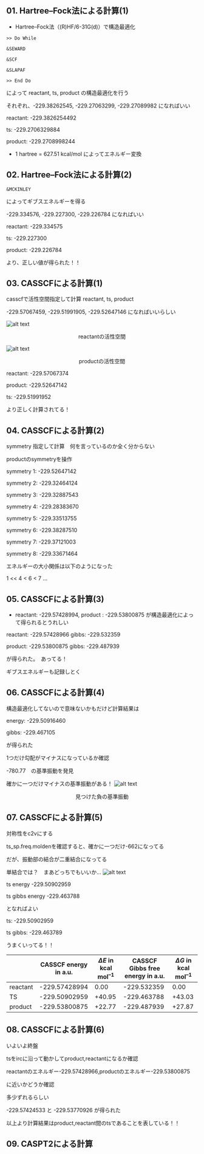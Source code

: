 ## 01. Hartree–Fock法による計算(1)
- Hartree–Fock法（(R)HF/6-31G(d)）で構造最適化
```
>> Do While

&SEWARD

&SCF

&SLAPAF

>> End Do
```

によって reactant, ts, product の構造最適化を行う

それぞれ、-229.38262545, -229.27063299, -229.27089982 になればいい

reactant: -229.3826254492

ts: -229.2706329884

product: -229.2708998244

- 1 hartree = 627.51 kcal/mol によってエネルギー変換

## 02. Hartree–Fock法による計算(2)
```
&MCKINLEY
```
によってギブスエネルギーを得る

-229.334576, -229.227300, -229.226784 になればいい

reactant: -229.334575

ts: -229.227300

product: -229.226784 

より、正しい値が得られた！！

## 03. CASSCFによる計算(1)
casscfで活性空間指定して計算 reactant, ts, product

-229.57067459, -229.51991905, -229.52647146 になればいいらしい

![alt text](<スクリーンショット 2024-07-11 032557.png>)
<center>reactantの活性空間</center>

![alt text](<スクリーンショット 2024-07-11 032319.png>)
<center>productの活性空間</center>


reactant: -229.57067374

product: -229.52647142

ts: -229.51991952

より正しく計算されてる！

## 04. CASSCFによる計算(2)
symmetry 指定して計算　何を言っているのか全く分からない

productのsymmetryを操作

symmetry 1: -229.52647142 

symmetry 2: -229.32464124

symmetry 3: -229.32887543

symmetry 4: -229.28383670

symmetry 5: -229.33513755

symmetry 6: -229.38287510

symmetry 7: -229.37121003

symmetry 8: -229.33671464

エネルギーの大小関係は以下のようになった

1 << 4 < 6 < 7 ...


## 05. CASSCFによる計算(3)
- reactant: -229.57428994, product : -229.53800875 が構造最適化によって得られるとうれしい

reactant: -229.57428966 gibbs: -229.532359

product: -229.53800875 gibbs: -229.487939

が得られた。　あってる！

ギブスエネルギーも記録しとく

## 06. CASSCFによる計算(4)

構造最適化してないので意味ないかもだけど計算結果は

energy: -229.50916460

gibbs: -229.467105

が得られた

1つだけ勾配がマイナスになっているか確認

-780.77　の基準振動を発見

確かに一つだけマイナスの基準振動がある！
![alt text](<スクリーンショット 2024-07-11 012853.png>)
<center>見つけた負の基準振動</center>

## 07. CASSCFによる計算(5)
対称性をc2vにする

ts_sp.freq.moldenを確認すると、確かに一つだけ-662になってる

だが、振動部の結合が二重結合になってる

単結合では？　まあどっちでもいいか…
![alt text](<スクリーンショット 2024-07-11 021102.png>)

ts energy -229.50902959

ts gibbs energy -229.463788

となればよい

ts: -229.50902959

ts gibbs: -229.463789

うまくいってる！！

||CASSCF energy in a.u.|$`\Delta E`$ in kcal mol<sup>–1</sup>|CASSCF Gibbs free energy in a.u.|$`\Delta G`$ in kcal mol<sup>–1</sup>|
|-|-|-|-|-|
|reactant|-229.57428994|0.00|-229.532359|0.00|
|TS|-229.50902959|+40.95|-229.463788|+43.03|
|product|-229.53800875|+22.77|-229.487939|+27.87|



## 08. CASSCFによる計算(6)
いよいよ終盤

tsをircに沿って動かしてproduct,reactantになるか確認

reactantのエネルギー-229.57428966,productのエネルギー-229.53800875

に近いかどうか確認

多少ずれるらしい

-229.57424533 と -229.53770926 が得られた

以上より計算結果はproduct,reactant間のtsであることを表している！！

## 09. CASPT2による計算